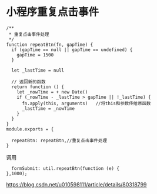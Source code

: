 # 小程序重复点击事件

 

```
/**
 * 重复点击事件处理
 */
function repeatBtn(fn, gapTime) {
  if (gapTime == null || gapTime == undefined) {
    gapTime = 1500
  }

  let _lastTime = null

  // 返回新的函数
  return function () {
    let _nowTime = + new Date()
    if (_nowTime - _lastTime > gapTime || !_lastTime) {
      fn.apply(this, arguments)   //将this和参数传给原函数
      _lastTime = _nowTime
    }
  }
}
module.exports = {

  repeatBtn: repeatBtn,//重复点击事件处理
}
```

调用

```
  formSubmit: util.repeatBtn(function (e) {
},1000);
```





https://blog.csdn.net/u010598111/article/details/80318799